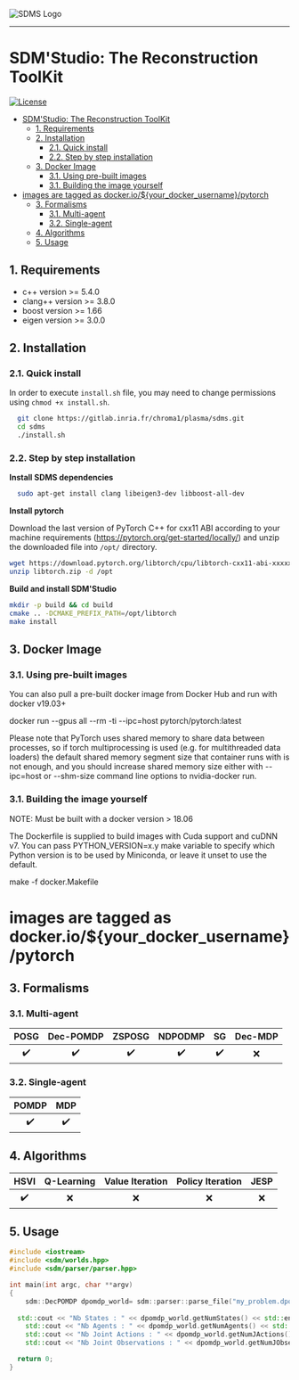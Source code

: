 ![SDMS Logo](https://gitlab.inria.fr/chroma1/plasma/sdms/-/blob/develop/docs/theme/sdms_theme/static/img/sdms-icon.png)

--------------------------------------------------------------------------------

SDM'Studio: The Reconstruction ToolKit
======================================

<!-- [![Build Status](https://travis-ci.com/hill-a/stable-baselines.svg?branch=master)](https://travis-ci.com/hill-a/stable-baselines) 
[![Documentation Status](https://readthedocs.org/projects/stable-baselines/badge/?version=master)](https://stable-baselines.readthedocs.io/en/master/?badge=master) 
[![Codacy Badge](https://api.codacy.com/project/badge/Grade/3bcb4cd6d76a4270acb16b5fe6dd9efa)](https://www.codacy.com/app/baselines_janitors/stable-baselines?utm_source=github.com&amp;utm_medium=referral&amp;utm_content=hill-a/stable-baselines&amp;utm_campaign=Badge_Grade) 
[![Codacy Badge](https://api.codacy.com/project/badge/Coverage/3bcb4cd6d76a4270acb16b5fe6dd9efa)](https://www.codacy.com/app/baselines_janitors/stable-baselines?utm_source=github.com&utm_medium=referral&utm_content=hill-a/stable-baselines&utm_campaign=Badge_Coverage)

[![GitHub release](https://img.shields.io/github/release/SimonRit/RTK.svg)](https://github.com/SimonRit/RTK/releases/latest) -->
<!-- [![PyPI](https://img.shields.io/pypi/v/itk-rtk.svg)](https://pypi.python.org/pypi/itk-rtk) -->
[![License](https://img.shields.io/badge/License-Apache%202.0-blue.svg)](https://gitlab.inria.fr/chroma1/plasma/sdms/-/blob/main/LICENSE)

- [SDM'Studio: The Reconstruction ToolKit](#sdmstudio-the-reconstruction-toolkit)
  - [1. Requirements](#1-requirements)
  - [2. Installation](#2-installation)
    - [2.1. Quick install](#21-quick-install)
    - [2.2. Step by step installation](#22-step-by-step-installation)
  - [3. Docker Image](#3-docker-image)
    - [3.1. Using pre-built images](#31-using-pre-built-images)
    - [3.1. Building the image yourself](#31-building-the-image-yourself)
- [images are tagged as docker.io/${your_docker_username}/pytorch](#images-are-tagged-as-dockerioyour_docker_usernamepytorch)
  - [3. Formalisms](#3-formalisms)
    - [3.1. Multi-agent](#31-multi-agent)
    - [3.2. Single-agent](#32-single-agent)
  - [4. Algorithms](#4-algorithms)
  - [5. Usage](#5-usage)


## 1. Requirements
  - c++		    version >= 5.4.0
  - clang++ 	version >= 3.8.0
  - boost 	  version >= 1.66
  - eigen 	  version >= 3.0.0

## 2. Installation

### 2.1. Quick install
In order to execute `install.sh` file, you may need to change permissions using `chmod +x install.sh`.
```bash
  git clone https://gitlab.inria.fr/chroma1/plasma/sdms.git
  cd sdms
  ./install.sh
```

### 2.2. Step by step installation
**Install SDMS dependencies**

```bash
  sudo apt-get install clang libeigen3-dev libboost-all-dev
```
**Install pytorch**

Download the last version of PyTorch C++ for cxx11 ABI according to your machine requirements (https://pytorch.org/get-started/locally/) and unzip the downloaded file into `/opt/` directory.
```bash
wget https://download.pytorch.org/libtorch/cpu/libtorch-cxx11-abi-xxxxxxx.zip -O libtorch.zip
unzip libtorch.zip -d /opt
```
**Build and install SDM'Studio**
```bash
mkdir -p build && cd build
cmake .. -DCMAKE_PREFIX_PATH=/opt/libtorch
make install
```

## 3. Docker Image
### 3.1. Using pre-built images

You can also pull a pre-built docker image from Docker Hub and run with docker v19.03+

docker run --gpus all --rm -ti --ipc=host pytorch/pytorch:latest

Please note that PyTorch uses shared memory to share data between processes, so if torch multiprocessing is used (e.g. for multithreaded data loaders) the default shared memory segment size that container runs with is not enough, and you should increase shared memory size either with --ipc=host or --shm-size command line options to nvidia-docker run.

### 3.1. Building the image yourself

NOTE: Must be built with a docker version > 18.06

The Dockerfile is supplied to build images with Cuda support and cuDNN v7. You can pass PYTHON_VERSION=x.y make variable to specify which Python version is to be used by Miniconda, or leave it unset to use the default.

make -f docker.Makefile
# images are tagged as docker.io/${your_docker_username}/pytorch



## 3. Formalisms

### 3.1. Multi-agent
|        POSG        |     Dec-POMDP      |       ZSPOSG       |      NDPODMP       |         SG         | Dec-MDP |
| :----------------: | :----------------: | :----------------: | :----------------: | :----------------: | :-----: |
| :heavy_check_mark: | :heavy_check_mark: | :heavy_check_mark: | :heavy_check_mark: | :heavy_check_mark: |   :x:   |


### 3.2. Single-agent
|       POMDP        |        MDP         |
| :----------------: | :----------------: |
| :heavy_check_mark: | :heavy_check_mark: |

## 4. Algorithms

|        HSVI        | Q-Learning | Value Iteration | Policy Iteration | JESP  |
| :----------------: | :--------: | :-------------: | :--------------: | :---: |
| :heavy_check_mark: |    :x:     |       :x:       |       :x:        |  :x:  |


## 5. Usage

```cpp
#include <iostream>
#include <sdm/worlds.hpp>
#include <sdm/parser/parser.hpp>

int main(int argc, char **argv)
{
	sdm::DecPOMDP dpomdp_world= sdm::parser::parse_file("my_problem.dpomdp");
  
  std::cout << "Nb States : " << dpomdp_world.getNumStates() << std::endl;
	std::cout << "Nb Agents : " << dpomdp_world.getNumAgents() << std::endl;
	std::cout << "Nb Joint Actions : " << dpomdp_world.getNumJActions() << std::endl;
	std::cout << "Nb Joint Observations : " << dpomdp_world.getNumJObservations() << std::endl;

  return 0;
}
```
